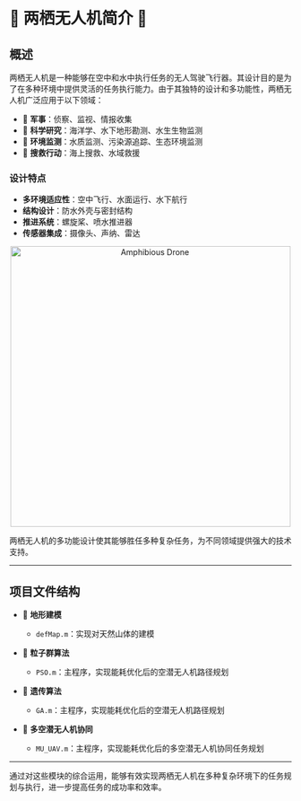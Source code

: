 # 🌟 两栖无人机简介 🌟

## 概述

两栖无人机是一种能够在空中和水中执行任务的无人驾驶飞行器。其设计目的是为了在多种环境中提供灵活的任务执行能力。由于其独特的设计和多功能性，两栖无人机广泛应用于以下领域：

- 🚀 **军事**：侦察、监视、情报收集
- 🌊 **科学研究**：海洋学、水下地形勘测、水生生物监测
- 🌿 **环境监测**：水质监测、污染源追踪、生态环境监测
- 🚁 **搜救行动**：海上搜救、水域救援

### 设计特点

- **多环境适应性**：空中飞行、水面运行、水下航行
- **结构设计**：防水外壳与密封结构
- **推进系统**：螺旋桨、喷水推进器
- **传感器集成**：摄像头、声纳、雷达

<div align="center">
    <img src="https://example.com/amphibious_drone_image.png" alt="Amphibious Drone" width="500"/>
</div>

两栖无人机的多功能设计使其能够胜任多种复杂任务，为不同领域提供强大的技术支持。

---

## 项目文件结构

- 📂 **地形建模**
  - `defMap.m`：实现对天然山体的建模

- 📂 **粒子群算法**
  - `PSO.m`：主程序，实现能耗优化后的空潜无人机路径规划

- 📂 **遗传算法**
  - `GA.m`：主程序，实现能耗优化后的空潜无人机路径规划

- 📂 **多空潜无人机协同**
  - `MU_UAV.m`：主程序，实现能耗优化后的多空潜无人机协同任务规划

---

通过对这些模块的综合运用，能够有效实现两栖无人机在多种复杂环境下的任务规划与执行，进一步提高任务的成功率和效率。



